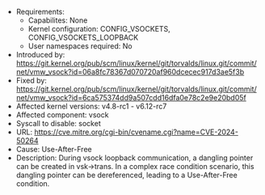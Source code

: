 - Requirements:
    - Capabilites: None
    - Kernel configuration: CONFIG_VSOCKETS, CONFIG_VSOCKETS_LOOPBACK
    - User namespaces required: No
- Introduced by: https://git.kernel.org/pub/scm/linux/kernel/git/torvalds/linux.git/commit/net/vmw_vsock?id=06a8fc78367d070720af960dcecec917d3ae5f3b
- Fixed by: https://git.kernel.org/pub/scm/linux/kernel/git/torvalds/linux.git/commit/net/vmw_vsock?id=6ca575374dd9a507cdd16dfa0e78c2e9e20bd05f
- Affected kernel versions: v4.8-rc1 - v6.12-rc7
- Affected component: vsock
- Syscall to disable: socket
- URL: https://cve.mitre.org/cgi-bin/cvename.cgi?name=CVE-2024-50264
- Cause: Use-After-Free
- Description: During vsock loopback communication, a dangling pointer can be created in vsk->trans. In a complex race condition scenario, this dangling pointer can be dereferenced, leading to a Use-After-Free condition.